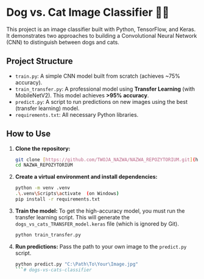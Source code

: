 # Dog vs. Cat Image Classifier 🐶🐱

This project is an image classifier built with Python, TensorFlow, and Keras. It demonstrates two approaches to building a Convolutional Neural Network (CNN) to distinguish between dogs and cats.

## Project Structure

* `train.py`: A simple CNN model built from scratch (achieves ~75% accuracy).
* `train_transfer.py`: A professional model using **Transfer Learning** (with MobileNetV2). This model achieves **>95% accuracy**.
* `predict.py`: A script to run predictions on new images using the best (transfer learning) model.
* `requirements.txt`: All necessary Python libraries.

## How to Use

1.  **Clone the repository:**
    ```bash
    git clone [https://github.com/TWOJA_NAZWA/NAZWA_REPOZYTORIUM.git](https://github.com/TWOJA_NAZWA/NAZWA_REPOZYTORIUM.git)
    cd NAZWA_REPOZYTORIUM
    ```

2.  **Create a virtual environment and install dependencies:**
    ```bash
    python -m venv .venv
    .\.venv\Scripts\activate  (on Windows)
    pip install -r requirements.txt
    ```

3.  **Train the model:**
    To get the high-accuracy model, you must run the transfer learning script. This will generate the `dogs_vs_cats_TRANSFER_model.keras` file (which is ignored by Git).
    ```bash
    python train_transfer.py
    ```

4.  **Run predictions:**
    Pass the path to your own image to the `predict.py` script.
    ```bash
    python predict.py "C:\Path\To\Your\Image.jpg"
    ```#   d o g s - v s - c a t s - c l a s s i f i e r  
 